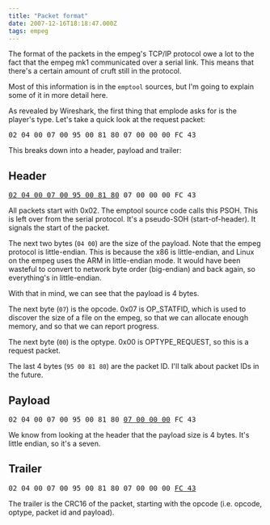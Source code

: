 ```yaml
---
title: "Packet format"
date: 2007-12-16T18:18:47.000Z
tags: empeg
---
```

The format of the packets in the empeg's TCP/IP protocol owe a lot to the fact that the empeg mk1 communicated over a serial link. This means that there's a certain amount of cruft still in the protocol.

Most of this information is in the `emptool` sources, but I'm going to explain some of it in more detail here.

As revealed by Wireshark, the first thing that emplode asks for is the player's type. Let's take a quick look at the request packet:

<pre>02 04 00 07 00 95 00 81 80 07 00 00 00 FC 43</pre>

This breaks down into a header, payload and trailer:

## Header

<pre><u>02 04 00 07 00 95 00 81 80</u> 07 00 00 00 FC 43</pre>

All packets start with 0x02\. The emptool source code calls this PSOH. This is left over from the serial protocol. It's a pseudo-SOH (start-of-header). It signals the start of the packet.

The next two bytes (`04 00`) are the size of the payload. Note that the empeg protocol is little-endian. This is because the x86 is little-endian, and Linux on the empeg uses the ARM in little-endian mode. It would have been wasteful to convert to network byte order (big-endian) and back again, so everything's in little-endian.

With that in mind, we can see that the payload is 4 bytes.

The next byte (`07`) is the opcode. 0x07 is OP_STATFID, which is used to discover the size of a file on the empeg, so that we can allocate enough memory, and so that we can report progress.

The next byte (`00`) is the optype. 0x00 is OPTYPE_REQUEST, so this is a request packet.

The last 4 bytes (`95 00 81 80`) are the packet ID. I'll talk about packet IDs in the future.

## Payload

<pre>02 04 00 07 00 95 00 81 80 <u>07 00 00 00</u> FC 43</pre>

We know from looking at the header that the payload size is 4 bytes. It's little endian, so it's a seven.

## Trailer

<pre>02 04 00 07 00 95 00 81 80 07 00 00 00 <u>FC 43</u></pre>

The trailer is the CRC16 of the packet, starting with the opcode (i.e. opcode, optype, packet id and payload).
